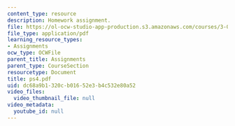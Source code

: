 ```yaml
---
content_type: resource
description: Homework assignment.
file: https://ol-ocw-studio-app-production.s3.amazonaws.com/courses/3-016-mathematics-for-materials-scientists-and-engineers-fall-2005/dc68a9b1320cb01652e3b4c532e80a52_ps4.pdf
file_type: application/pdf
learning_resource_types:
- Assignments
ocw_type: OCWFile
parent_title: Assignments
parent_type: CourseSection
resourcetype: Document
title: ps4.pdf
uid: dc68a9b1-320c-b016-52e3-b4c532e80a52
video_files:
  video_thumbnail_file: null
video_metadata:
  youtube_id: null
---
```

